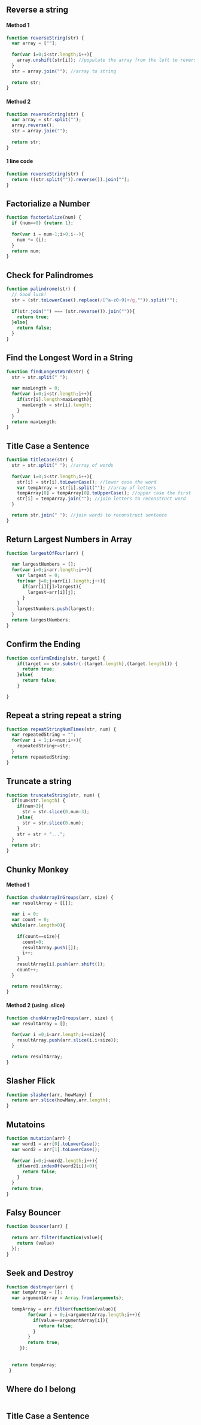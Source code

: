 ## Reverse a string

#### Method 1 

```javascript
function reverseString(str) {
  var array = [""];
  
  for(var i=0;i<str.length;i++){
    array.unshift(str[i]); //populate the array from the left to reverse
  }
  str = array.join(""); //array to string
  
  return str;
}
```

#### Method 2

```javascript
function reverseString(str) {
  var array = str.split("");
  array.reverse();
  str = array.join("");
  
  return str;
}
```

#### 1 line code

```javascript
function reverseString(str) {
  return ((str.split("")).reverse()).join("");
}
```
## Factorialize a Number

```javascript
function factorialize(num) {
  if (num==0) {return 1};
  
  for(var i = num-1;i>0;i--){
    num *= (i);
  }
  return num;
}
```

## Check for Palindromes

```javascript
function palindrome(str) {
  // Good luck!
  str = (str.toLowerCase().replace(/[^a-z0-9]+/g,"")).split("");
  
  if(str.join("") === (str.reverse()).join("")){
    return true;
  }else{
    return false;
  }
}
```

## Find the Longest Word in a String

```javascript
function findLongestWord(str) {
  str = str.split(" ");
  
  var maxLength = 0;
  for(var i=0;i<str.length;i++){
    if(str[i].length>maxLength){
      maxLength = str[i].length;
    }
  }
  return maxLength;
}
```

## Title Case a Sentence

```javascript
function titleCase(str) {
  str = str.split(" "); //array of words
  
  for(var i=0;i<str.length;i++){
    str[i] = str[i].toLowerCase(); //lower case the word
    var tempArray = str[i].split(""); //array of letters
    tempArray[0] = tempArray[0].toUpperCase(); //upper case the first
    str[i] = tempArray.join(""); //join letters to reconstruct word
  }

  return str.join(" "); //join words to reconstruct sentence
}
```

## Return Largest Numbers in Array

```javascript
function largestOfFour(arr) {
  
  var largestNumbers = [];
  for(var i=0;i<arr.length;i++){
    var largest = 0;
    for(var j=0;j<arr[i].length;j++){
      if(arr[i][j]>largest){
        largest=arr[i][j];
      }
    }
    largestNumbers.push(largest);
  }
  return largestNumbers;
}
```

## Confirm the Ending

```javascript
function confirmEnding(str, target) {
    if(target == str.substr(-(target.length),(target.length))) {
      return true;
    }else{
      return false;
    }

}
```

## Repeat a string repeat a string

```javascript
function repeatStringNumTimes(str, num) {
  var repeatedString = "";
  for(var i = 1;i<=num;i++){
    repeatedString+=str;
  }
  return repeatedString;
}
```

## Truncate a string

```javascript
function truncateString(str, num) {
  if(num<str.length) {
    if(num>3){
      str = str.slice(0,num-3);
    }else{
      str = str.slice(0,num);
    }
    str = str + "...";
  }
  return str;
}
```

## Chunky Monkey

#### Method 1 

```javascript
function chunkArrayInGroups(arr, size) {
  var resultArray = [[]];
  
  var i = 0;
  var count = 0;
  while(arr.length>0){
    
    if(count==size){
      count=0;
      resultArray.push([]);
      i++;
    }
    resultArray[i].push(arr.shift());
    count++;
  }

  return resultArray;
}
```

#### Method 2 (using .slice)

```javascript
function chunkArrayInGroups(arr, size) {
  var resultArray = [];
  
  for(var i =0;i<arr.length;i+=size){
    resultArray.push(arr.slice(i,i+size));
  }

  return resultArray;
}
```

## Slasher Flick

```javascript
function slasher(arr, howMany) {
  return arr.slice(howMany,arr.length);
}
```

## Mutatoins

```javascript
function mutation(arr) {
  var word1 = arr[0].toLowerCase();
  var word2 = arr[1].toLowerCase();
  
  for(var i=0;i<word2.length;i++){
    if(word1.indexOf(word2[i])<0){
      return false;
    }
  }
  return true;
}
```

## Falsy Bouncer

```javascript
function bouncer(arr) {
  
  return arr.filter(function(value){
    return (value)
  });
}
```

## Seek and Destroy

```javascript
function destroyer(arr) {
  var tempArray = [];
  var argumentArray = Array.from(arguments);
  
  tempArray = arr.filter(function(value){
        for(var i = 0;i<argumentArray.length;i++){
          if(value==argumentArray[i]){
            return false;
          }
        }
        return true;
     });
    
  
  return tempArray;
 }
```

## Where do I belong

```javascript

```

## Title Case a Sentence

```javascript

```